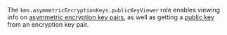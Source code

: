 The `kms.asymmetricEncryptionKeys.publicKeyViewer` role enables viewing info on [asymmetric encryption key pairs](../../../kms/concepts/asymmetric-encryption-key.md), as well as getting a [public key](../../../kms/concepts/asymmetric-encryption.md#acquire-public-key) from an encryption key pair.
